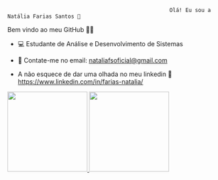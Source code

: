                                                        Olá! Eu sou a Natália Farias Santos 👋 
Bem vindo ao meu GitHub 👩‍🏫 

- 💻 Estudante de Análise e Desenvolvimento de Sistemas

- 📧 Contate-me no email: nataliafsoficial@gmail.com
- A não esquece de dar uma olhada no meu linkedin 🔗 https://www.linkedin.com/in/farias-natalia/


<div>
  <a href="https://github.com/fariasnatalia">
  <img height="180em" src="https://github-readme-stats.vercel.app/api?username=fariasnatalia&show_icons=false&theme=dark&include_all_commits=true&count_private=true"/>
  <img height="180em" src="https://github-readme-stats.vercel.app/api/top-langs/?username=fariasnatalia&layout=compact&langs_count=16&theme=dark"/>
</div>
